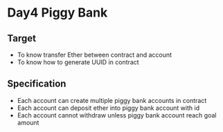# Day4 Piggy Bank

## Target

- To know transfer Ether between contract and account
- To know how to generate UUID in contract

## Specification

- Each account can create multiple piggy bank accounts in contract
- Each account can deposit ether into piggy bank account with id
- Each account cannot withdraw unless piggy bank account reach goal amount
